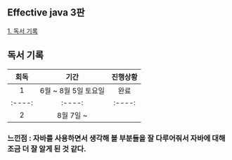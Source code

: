 ## Effective java 3판

[1. 독서 기록](#독서-기록)  

## 독서 기록

| 회독    |         기간        |  진행상황  |
| :----: | :----: | :----: |
| 1      | 6월 ~ 8월 5일 토요일  |  완료  |
| :----: | :----: | :----: |
| 2 | 8월 7일 ~ |  |

### 느낀점 : 자바를 사용하면서 생각해 볼 부분들을 잘 다루어줘서 자바에 대해 조금 더 잘 알게 된 것 같다.

